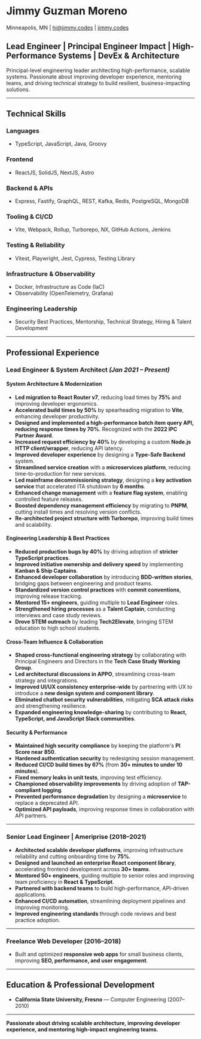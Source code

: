 # Jimmy Guzman Moreno

Minneapolis, MN | [hi@jimmy.codes](mailto:hi@jimmy.codes) | [jimmy.codes](https://jimmy.codes)

## **Lead Engineer | Principal Engineer Impact | High-Performance Systems | DevEx & Architecture**

Principal-level engineering leader architecting high-performance, scalable systems. Passionate about improving developer experience, mentoring teams, and driving technical strategy to build resilient, business-impacting solutions.

---

## **Technical Skills**

### **Languages**
- TypeScript, JavaScript, Java, Groovy

### **Frontend**
- ReactJS, SolidJS, NextJS, Astro

### **Backend & APIs**
- Express, Fastify, GraphQL, REST, Kafka, Redis, PostgreSQL, MongoDB

### **Tooling & CI/CD**
- Vite, Webpack, Rollup, Turborepo, NX, GitHub Actions, Jenkins

### **Testing & Reliability**
- Vitest, Playwright, Jest, Cypress, Testing Library

### **Infrastructure & Observability**
- Docker, Infrastructure as Code (IaC)
- Observability (OpenTelemetry, Grafana)

### **Engineering Leadership**
- Security Best Practices, Mentorship, Technical Strategy, Hiring & Talent Development

---

## **Professional Experience**

### **Lead Engineer & System Architect** *(Jan 2021 – Present)*

#### **System Architecture & Modernization**
- **Led migration to React Router v7**, reducing load times by **75%** and improving developer ergonomics.
- **Accelerated build times by 50%** by spearheading migration to **Vite**, enhancing developer productivity.
- **Designed and implemented a high-performance batch item query API, reducing response times by 70%**. Recognized with the **2022 IPC Partner Award**.
- **Increased request efficiency by 40%** by developing a custom **Node.js HTTP client/wrapper**, reducing API latency.
- **Improved developer experience** by designing a **Type-Safe Backend** system.
- **Streamlined service creation** with a **microservices platform**, reducing time-to-production for new services.
- **Led mainframe decommissioning strategy**, designing a **key activation service** that accelerated ITA shutdown by **6 months**.
- **Enhanced change management** with a **feature flag system**, enabling controlled feature releases.
- **Boosted dependency management efficiency** by migrating to **PNPM**, cutting install times and resolving version conflicts.
- **Re-architected project structure with Turborepo**, improving build times and scalability.

#### **Engineering Leadership & Best Practices**
- **Reduced production bugs by 40%** by driving adoption of **stricter TypeScript practices**.
- **Improved initiative ownership and delivery speed** by implementing **Kanban & Ship Captains**.
- **Enhanced developer collaboration** by introducing **BDD-written stories**, bridging gaps between engineering and product teams.
- **Standardized version control practices** with **commit conventions**, improving release tracking.
- **Mentored 15+ engineers**, guiding multiple to **Lead Engineer** roles.
- **Strengthened hiring processes** as a **Talent Captain**, conducting interviews and case study reviews.
- **Drove STEM outreach** by leading **Tech2Elevate**, bringing STEM education to high school students.

#### **Cross-Team Influence & Collaboration**
- **Shaped cross-functional engineering strategy** by collaborating with Principal Engineers and Directors in the **Tech Case Study Working Group**.
- **Led architectural discussions in APPO**, streamlining cross-team strategy and integrations.
- **Improved UI/UX consistency enterprise-wide** by partnering with UX to introduce a **new design system and component library**.
- **Eliminated chatbot security vulnerabilities**, mitigating **SCA attack risks** and strengthening resilience.
- **Expanded engineering knowledge-sharing** by contributing to **React, TypeScript, and JavaScript Slack communities**.

#### **Security & Performance**
- **Maintained high security compliance** by keeping the platform's **PI Score near 850**.
- **Hardened authentication security** by redesigning session management.
- **Reduced CI/CD build times by 67%** (from **30+ minutes to under 10 minutes**).
- **Fixed memory leaks in unit tests**, improving test efficiency.
- **Championed observability improvements** by driving adoption of **TAP-compliant logging**.
- **Prevented performance degradation** by designing a **microservice** to replace a deprecated API.
- **Optimized API payloads**, improving response times in collaboration with API partners.

---

### **Senior Lead Engineer | Ameriprise (2018–2021)**
- **Architected scalable developer platforms**, improving infrastructure reliability and cutting onboarding time by **75%**.
- **Designed and launched an enterprise React component library**, accelerating frontend development across **30+ teams**.
- **Mentored 50+ engineers**, guiding multiple to senior roles and improving team proficiency in **React & TypeScript**.
- **Partnered with backend teams** to build high-performance, API-driven applications.
- **Enhanced CI/CD automation**, streamlining deployment pipelines and improving monitoring.
- **Improved engineering standards** through code reviews and best practice adoption.

---

### **Freelance Web Developer (2016–2018)**
- Built and optimized **responsive web apps** for small business clients, improving **SEO, performance, and user engagement**.

---

## **Education & Professional Development**
- **California State University, Fresno** — Computer Engineering (2007–2010)

---

**Passionate about driving scalable architecture, improving developer experience, and mentoring high-impact engineering teams.**

